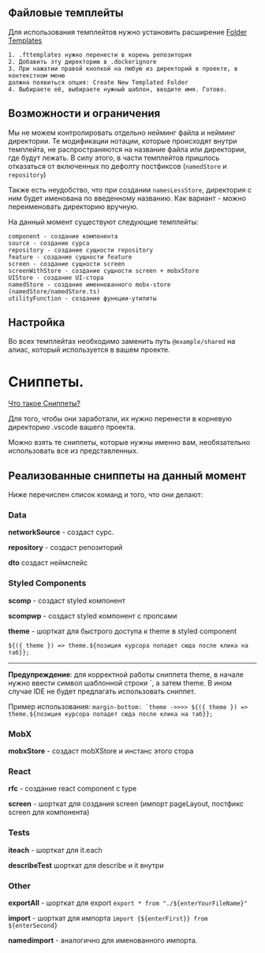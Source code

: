 ## Файловые темплейты 

Для использования темплейтов нужно установить расширение [Folder Templates](https://marketplace.visualstudio.com/items?itemName=Huuums.vscode-fast-folder-structure)

```
1. .fttemplates нужно перенести в корень репозитория 
2. Добавить эту директорию в .dockerignore
3. При нажатии правой кнопкой на любую из директорий в проекте, в контекстном меню
должна появиться опция: Create New Templated Folder 
4. Выбираете её, выбираете нужный шаблон, вводите имя. Готово.
```

## Возможности и ограничения

Мы не можем контролировать отдельно нейминг файла и нейминг директории.
Те модификации нотации, которые происходят внутри темплейта, не распространяются на название файла или директории, где будут лежать.
В силу этого, в части темплейтов пришлось отказаться от включенных по дефолту постфиксов (``namedStore`` и ``repository``)

Также есть неудобство, что при создании ``namesLessStore``, директория с ним будет именована по введенному названию.
Как вариант - можно переименовать директорию вручную.

На данный момент существуют следующие темплейты:

```
component - создание компонента
source - создание сурса
repository - создание сущности repository
feature - создание сущности feature
screen - создание сущности screen
screenWithStore - создание сущности screen + mobxStore
UIStore - создание UI-стора
namedStore - создание именнованного mobx-store (namedStore/namedStore.ts)
utilityFunction - создание функции-утилиты
```

## Настройка
Во всех темплейтах необходимо заменить путь ``@example/shared`` на алиас, который используется в вашем проекте.

# Сниппеты.
[Что такое Сниппеты?](https://code.visualstudio.com/docs/editor/userdefinedsnippets)

Для того, чтобы они заработали, их нужно перенести в корневую директорию .vscode вашего проекта.

Можно взять те сниппеты, которые нужны именно вам, необязательно использовать все из представленных.
 
## Реализованные сниппеты на данный момент

Ниже перечислен список команд и того, что они делают:

### Data

**networkSource** - создаст сурс.

**repository**  - создаст репозиторий

**dto** создаст неймспейс

### Styled Components 
**scomp** - создаст styled компонент

**scompwp** - создаст styled компонент с пропсами

**theme** - шорткат для быстрого доступа к theme в styled component 

``
${({ theme }) => theme.${позиция курсора попадет сюда после клика на таб}};
``
*****

**Предупреждение**: для корректной работы сниппета theme, в начале нужно ввести
символ шаблонной строки `, а затем theme. В ином случае IDE не будет предлагать использовать сниппет.

Пример использования: 
``
margin-bottom: `theme ->>>> ${({ theme }) => theme.${позиция курсора попадет сюда после клика на таб}};
``

### MobX
**mobxStore** - создаст mobXStore и инстанс этого стора

### React 
**rfc** - создание react component с type 

**screen**  - шорткат для создания screen (импорт pageLayout, постфикс screen для компонента)

### Tests 

**iteach** - шорткат для it.each

**describeTest** шорткат для describe и it внутри 

### Other
**exportAll** - шорткат для export
`` export * from "./${enterYourFileName}" ``

**import** - шорткат для импорта
`` import {${enterFirst}} from ${enterSecond} ``

**namedimport** - аналогично для именованного импорта. 
